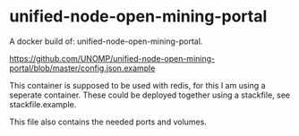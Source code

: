 # unified-node-open-mining-portal
A docker build of: unified-node-open-mining-portal.

https://github.com/UNOMP/unified-node-open-mining-portal/blob/master/config.json.example

This container is supposed to be used with redis, for this I am using a seperate container.
These could be deployed together using a stackfile, see stackfile.example.

This file also contains the needed ports and volumes.
